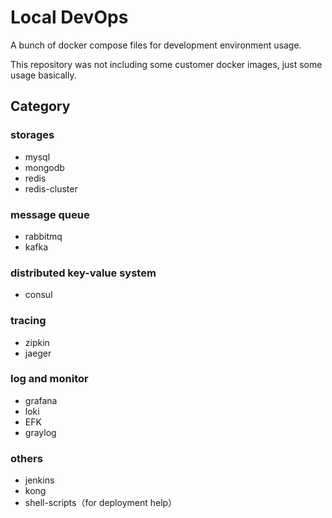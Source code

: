 # Local DevOps

A bunch of docker compose files for development environment usage.

This repository was not including some customer docker images, just some usage basically.

## Category

### storages

- mysql
- mongodb
- redis
- redis-cluster

### message queue

- rabbitmq
- kafka

### distributed key-value system

- consul

### tracing 

- zipkin
- jaeger

### log and monitor

- grafana
- loki
- EFK
- graylog

### others

- jenkins
- kong
- shell-scripts（for deployment help）
